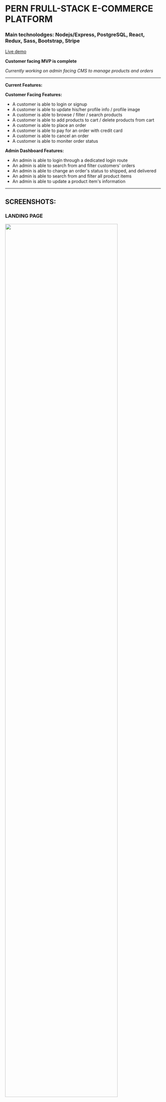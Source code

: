 # PERN FRULL-STACK E-COMMERCE PLATFORM

### Main technolodges: Nodejs/Express, PostgreSQL, React, Redux, Sass, Bootstrap, Stripe

[Live demo](https://hendrix-wallets.herokuapp.com/)

**Customer facing MVP is complete**

_Currently working on admin facing CMS to manage products and orders_

---

**Current Features:**

**Customer Facing Features:**
- A customer is able to login or signup
- A customer is able to update his/her profile info / profile image
- A customer is able to browse / filter / search products
- A customer is able to add products to cart / delete products from cart
- A customer is able to place an order
- A customer is able to pay for an order with credit card
- A customer is able to cancel an order
- A customer is able to moniter order status

**Admin Dashboard Features:**
- An admin is able to login through a dedicated login route
- An admin is able to search from and filter customers' orders
- An admin is able to change an order's status to shipped, and delivered
- An admin is able to search from and filter all product items
- An admin is able to update a product item's information

---

## SCREENSHOTS:

### LANDING PAGE

<img src="./_reademe_img/home.png" width="85%">

### PRODUCTS PAGE

<img src="./_reademe_img/items.png" width="85%">

### CHECKOUT PAGE

<img src="./_reademe_img/checkout.png" width="85%">

### STRIPE INTEGRATION

<img src="./_reademe_img/stripe.png" width="85%">

### CUSTOMER ORDER LIST

<img src="./_reademe_img/orderList.png" width="85%">

### CUSTOMER PROFILE

<img src="./_reademe_img/profile.png" width="85%">

### CUSTOMER SIGNUP

<img src="./_reademe_img/signup.png" width="85%">

### ADMIN ORDER MANAGEMENT

<img src="./_reademe_img/admin_order.png" width="85%">

### ADMIN PRODUCT MANAGEMENT

<img src="./_reademe_img/admin_item.png" width="85%">

### ADMIN PRODUCT MANAGEMENT - UPDATE ITEMS

<img src="./_reademe_img/admin_item_update.png" width="85%">
